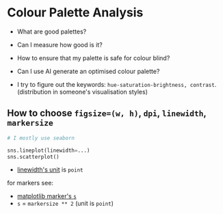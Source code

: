 # Colour Palette Analysis

- What are good palettes?
- Can I measure how good is it?
- How to ensure that my palette is safe for colour blind?
- Can I use AI generate an optimised colour palette?

- I try to figure out the keywords: `hue-saturation-brightness, contrast`. (distribution in someone's visualisation styles)

## How to choose `figsize=(w, h)`, `dpi`, `linewidth`, `markersize`

```py
# I mostly use seaborn

sns.lineplot(linewidth=...)
sns.scatterplot()
```

- [linewidth's unit](https://matplotlib.org/stable/api/_as_gen/matplotlib.lines.Line2D.html) is `point`

for markers see:

- [matplotlib marker's `s`](https://matplotlib.org/stable/api/_as_gen/matplotlib.axes.Axes.scatter.html#matplotlib.axes.Axes.scatter)
- `s` = `markersize ** 2` (unit is `point`)
